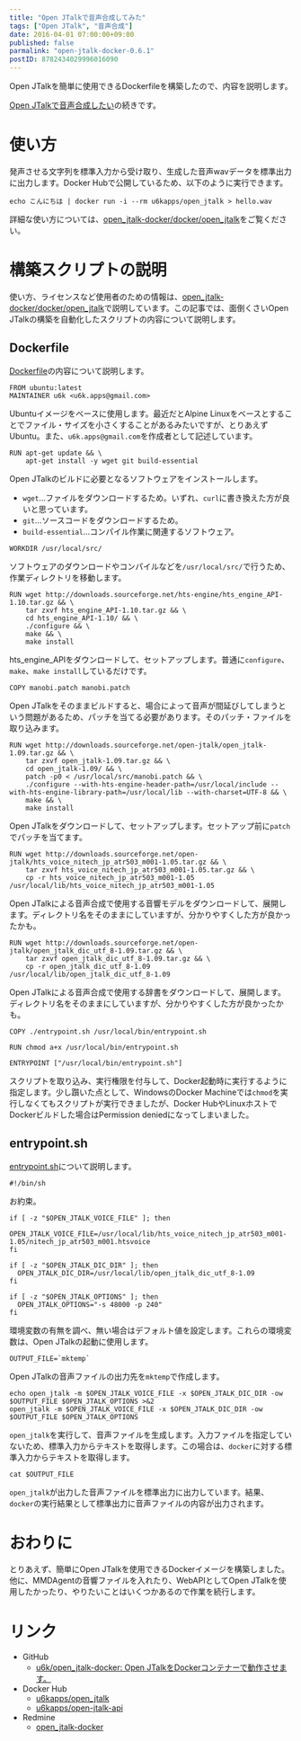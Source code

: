 ```yaml
---
title: "Open JTalkで音声合成してみた"
tags: ["Open JTalk", "音声合成"]
date: 2016-04-01 07:00:00+09:00
published: false
parmalink: "open-jtalk-docker-0.6.1"
postID: 8782434029996016090
---
```


Open JTalkを簡単に使用できるDockerfileを構築したので、内容を説明します。

<!-- more -->

[Open JTalkで音声合成したい](http://blog.u6k.me/2016/03/open-jtalk-docker.html)の続きです。

# 使い方

発声させる文字列を標準入力から受け取り、生成した音声wavデータを標準出力に出力します。Docker Hubで公開しているため、以下のように実行できます。

```
echo こんにちは | docker run -i --rm u6kapps/open_jtalk > hello.wav
```

詳細な使い方については、[open_jtalk-docker/docker/open_jtalk](https://github.com/u6k/open_jtalk-docker/tree/master/docker/open_jtalk)をご覧ください。

# 構築スクリプトの説明

使い方、ライセンスなど使用者のための情報は、[open_jtalk-docker/docker/open_jtalk](https://github.com/u6k/open_jtalk-docker/tree/master/docker/open_jtalk)で説明しています。この記事では、面倒くさいOpen JTalkの構築を自動化したスクリプトの内容について説明します。

## Dockerfile

[Dockerfile](https://github.com/u6k/open_jtalk-docker/blob/master/docker/open_jtalk/Dockerfile)の内容について説明します。

```
FROM ubuntu:latest
MAINTAINER u6k <u6k.apps@gmail.com>
```

Ubuntuイメージをベースに使用します。最近だとAlpine Linuxをベースとすることでファイル・サイズを小さくすることがあるみたいですが、とりあえずUbuntu。また、`u6k.apps@gmail.com`を作成者として記述しています。

```
RUN apt-get update && \
    apt-get install -y wget git build-essential
```

Open JTalkのビルドに必要となるソフトウェアをインストールします。

* `wget`…ファイルをダウンロードするため。いずれ、`curl`に書き換えた方が良いと思っています。
* `git`…ソースコードをダウンロードするため。
* `build-essential`…コンパイル作業に関連するソフトウェア。

```
WORKDIR /usr/local/src/
```

ソフトウェアのダウンロードやコンパイルなどを`/usr/local/src/`で行うため、作業ディレクトリを移動します。

```
RUN wget http://downloads.sourceforge.net/hts-engine/hts_engine_API-1.10.tar.gz && \
    tar zxvf hts_engine_API-1.10.tar.gz && \
    cd hts_engine_API-1.10/ && \
    ./configure && \
    make && \
    make install
```

hts_engine_APIをダウンロードして、セットアップします。普通に`configure`、`make`、`make install`しているだけです。

```
COPY manobi.patch manobi.patch
```

Open JTalkをそのままビルドすると、場合によって音声が間延びしてしまうという問題があるため、パッチを当てる必要があります。そのパッチ・ファイルを取り込みます。

```
RUN wget http://downloads.sourceforge.net/open-jtalk/open_jtalk-1.09.tar.gz && \
    tar zxvf open_jtalk-1.09.tar.gz && \
    cd open_jtalk-1.09/ && \
    patch -p0 < /usr/local/src/manobi.patch && \
    ./configure --with-hts-engine-header-path=/usr/local/include --with-hts-engine-library-path=/usr/local/lib --with-charset=UTF-8 && \
    make && \
    make install
```

Open JTalkをダウンロードして、セットアップします。セットアップ前に`patch`でパッチを当てます。

```
RUN wget http://downloads.sourceforge.net/open-jtalk/hts_voice_nitech_jp_atr503_m001-1.05.tar.gz && \
    tar zxvf hts_voice_nitech_jp_atr503_m001-1.05.tar.gz && \
    cp -r hts_voice_nitech_jp_atr503_m001-1.05 /usr/local/lib/hts_voice_nitech_jp_atr503_m001-1.05
```

Open JTalkによる音声合成で使用する音響モデルをダウンロードして、展開します。ディレクトリ名をそのままにしていますが、分かりやすくした方が良かったかも。

```
RUN wget http://downloads.sourceforge.net/open-jtalk/open_jtalk_dic_utf_8-1.09.tar.gz && \
    tar zxvf open_jtalk_dic_utf_8-1.09.tar.gz && \
    cp -r open_jtalk_dic_utf_8-1.09 /usr/local/lib/open_jtalk_dic_utf_8-1.09
```

Open JTalkによる音声合成で使用する辞書をダウンロードして、展開します。ディレクトリ名をそのままにしていますが、分かりやすくした方が良かったかも。

```
COPY ./entrypoint.sh /usr/local/bin/entrypoint.sh

RUN chmod a+x /usr/local/bin/entrypoint.sh

ENTRYPOINT ["/usr/local/bin/entrypoint.sh"]
```

スクリプトを取り込み、実行権限を付与して、Docker起動時に実行するように指定します。少し躓いた点として、WindowsのDocker Machineでは`chmod`を実行しなくてもスクリプトが実行できましたが、Docker HubやLinuxホストでDockerビルドした場合はPermission deniedになってしまいました。

## entrypoint.sh

[entrypoint.sh](https://github.com/u6k/open_jtalk-docker/blob/0.6.1/5116/update-version/docker/open_jtalk/entrypoint.sh)について説明します。

```
#!/bin/sh
```

お約束。

```
if [ -z "$OPEN_JTALK_VOICE_FILE" ]; then
  OPEN_JTALK_VOICE_FILE=/usr/local/lib/hts_voice_nitech_jp_atr503_m001-1.05/nitech_jp_atr503_m001.htsvoice
fi

if [ -z "$OPEN_JTALK_DIC_DIR" ]; then
  OPEN_JTALK_DIC_DIR=/usr/local/lib/open_jtalk_dic_utf_8-1.09
fi

if [ -z "$OPEN_JTALK_OPTIONS" ]; then
  OPEN_JTALK_OPTIONS="-s 48000 -p 240"
fi
```

環境変数の有無を調べ、無い場合はデフォルト値を設定します。これらの環境変数は、Open JTalkの起動に使用します。

```
OUTPUT_FILE=`mktemp`
```

Open JTalkの音声ファイルの出力先を`mktemp`で作成します。

```
echo open_jtalk -m $OPEN_JTALK_VOICE_FILE -x $OPEN_JTALK_DIC_DIR -ow $OUTPUT_FILE $OPEN_JTALK_OPTIONS >&2
open_jtalk -m $OPEN_JTALK_VOICE_FILE -x $OPEN_JTALK_DIC_DIR -ow $OUTPUT_FILE $OPEN_JTALK_OPTIONS
```

`open_jtalk`を実行して、音声ファイルを生成します。入力ファイルを指定していないため、標準入力からテキストを取得します。この場合は、`docker`に対する標準入力からテキストを取得します。

```
cat $OUTPUT_FILE
```

`open_jtalk`が出力した音声ファイルを標準出力に出力しています。結果、`docker`の実行結果として標準出力に音声ファイルの内容が出力されます。

# おわりに

とりあえず、簡単にOpen JTalkを使用できるDockerイメージを構築しました。他に、MMDAgentの音響ファイルを入れたり、WebAPIとしてOpen JTalkを使用したかったり、やりたいことはいくつかあるので作業を続行します。

# リンク

* GitHub
    * [u6k/open_jtalk-docker: Open JTalkをDockerコンテナーで動作させます。](https://github.com/u6k/open_jtalk-docker)
* Docker Hub
    * [u6kapps/open_jtalk](https://hub.docker.com/r/u6kapps/open_jtalk/)
    * [u6kapps/open-jtalk-api](https://hub.docker.com/r/u6kapps/open-jtalk-api/)
* Redmine
    * [open_jtalk-docker](https://myredmine-u6kapps.rhcloud.com/projects/openjtalk-docker)
